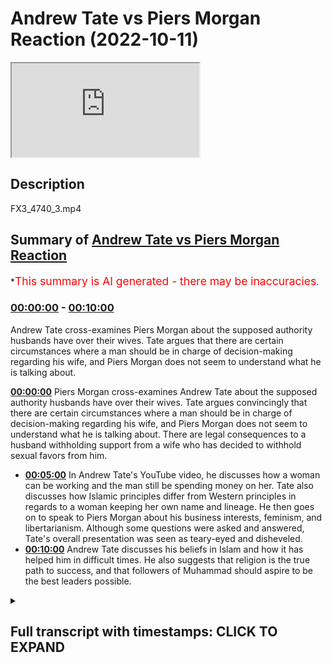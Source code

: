 # Andrew Tate vs Piers Morgan Reaction (2022-10-11)

<iframe loading='lazy' src='https://www.youtube.com/embed/uIIDGSC3HMY'></iframe>

## Description

FX3_4740_3.mp4

## Summary of [Andrew Tate vs Piers Morgan Reaction](https://www.youtube.com/watch?v=uIIDGSC3HMY)


*<span style="color:red; font-size:125%">This summary is AI generated - there may be inaccuracies</span>.

### [00:00:00](https://www.youtube.com/watch?v=uIIDGSC3HMY&t=0) - [00:10:00](https://www.youtube.com/watch?v=uIIDGSC3HMY&t=600)

Andrew Tate cross-examines Piers Morgan about the supposed authority husbands have over their wives. Tate argues that there are certain circumstances where a man should be in charge of decision-making regarding his wife, and Piers Morgan does not seem to understand what he is talking about.

**[00:00:00](https://www.youtube.com/watch?v=uIIDGSC3HMY&t=0)**  Piers Morgan cross-examines Andrew Tate about the supposed authority husbands have over their wives. Tate argues convincingly that there are certain circumstances where a man should be in charge of decision-making regarding his wife, and Piers Morgan does not seem to understand what he is talking about. There are legal consequences to a husband withholding support from a wife who has decided to withhold sexual favors from him.
* **[00:05:00](https://www.youtube.com/watch?v=uIIDGSC3HMY&t=300)** In Andrew Tate's YouTube video, he discusses how a woman can be working and the man still be spending money on her. Tate also discusses how Islamic principles differ from Western principles in regards to a woman keeping her own name and lineage. He then goes on to speak to Piers Morgan about his business interests, feminism, and libertarianism. Although some questions were asked and answered, Tate's overall presentation was seen as teary-eyed and disheveled.
* **[00:10:00](https://www.youtube.com/watch?v=uIIDGSC3HMY&t=600)**  Andrew Tate discusses his beliefs in Islam and how it has helped him in difficult times. He also suggests that religion is the true path to success, and that followers of Muhammad should aspire to be the best leaders possible.

<details><summary><h2>Full transcript with timestamps: CLICK TO EXPAND</h2></summary>

[0:00:02](https://youtu.be/uIIDGSC3HMY?t=2) how are you guys doing  
[0:00:05](https://youtu.be/uIIDGSC3HMY?t=5) I'm quickly going to do a review and  
[0:00:07](https://youtu.be/uIIDGSC3HMY?t=7) this is not really a planned review I  
[0:00:09](https://youtu.be/uIIDGSC3HMY?t=9) just watched this um  
[0:00:10](https://youtu.be/uIIDGSC3HMY?t=10) it was for me quite interesting and it  
[0:00:12](https://youtu.be/uIIDGSC3HMY?t=12) was a kind of call it cross-examination  
[0:00:16](https://youtu.be/uIIDGSC3HMY?t=16) from Piers Morgan and Andrew Tate and in  
[0:00:20](https://youtu.be/uIIDGSC3HMY?t=20) this uh  
[0:00:21](https://youtu.be/uIIDGSC3HMY?t=21) cross-examination I would say that Piers  
[0:00:24](https://youtu.be/uIIDGSC3HMY?t=24) Morgan really made a fool of himself  
[0:00:26](https://youtu.be/uIIDGSC3HMY?t=26) incessant Interruption uh embarrassing  
[0:00:30](https://youtu.be/uIIDGSC3HMY?t=30) insecurities on display I mean I  
[0:00:34](https://youtu.be/uIIDGSC3HMY?t=34) couldn't even hear the answers that  
[0:00:37](https://youtu.be/uIIDGSC3HMY?t=37) Andrew Tate was giving because Piers  
[0:00:40](https://youtu.be/uIIDGSC3HMY?t=40) Morgan was just so persistent  
[0:00:45](https://youtu.be/uIIDGSC3HMY?t=45) um persistent in his uh Interruption I I  
[0:00:49](https://youtu.be/uIIDGSC3HMY?t=49) have no idea how someone that is  
[0:00:51](https://youtu.be/uIIDGSC3HMY?t=51) involved in journalism for so long  
[0:00:54](https://youtu.be/uIIDGSC3HMY?t=54) can have such an amateurish approach  
[0:00:58](https://youtu.be/uIIDGSC3HMY?t=58) to  
[0:00:59](https://youtu.be/uIIDGSC3HMY?t=59) um cross-examination  
[0:01:01](https://youtu.be/uIIDGSC3HMY?t=61) but um there were some benefits that  
[0:01:04](https://youtu.be/uIIDGSC3HMY?t=64) came from it and the purpose of this  
[0:01:06](https://youtu.be/uIIDGSC3HMY?t=66) particular video is to go through some  
[0:01:09](https://youtu.be/uIIDGSC3HMY?t=69) of the discussions that took place  
[0:01:12](https://youtu.be/uIIDGSC3HMY?t=72) um which I found interesting not least  
[0:01:14](https://youtu.be/uIIDGSC3HMY?t=74) because actually some mention of Muslim  
[0:01:16](https://youtu.be/uIIDGSC3HMY?t=76) men and Islam and the Quran itself was  
[0:01:20](https://youtu.be/uIIDGSC3HMY?t=80) made in the video  
[0:01:23](https://youtu.be/uIIDGSC3HMY?t=83) I would say that the video was pretty  
[0:01:26](https://youtu.be/uIIDGSC3HMY?t=86) much  
[0:01:27](https://youtu.be/uIIDGSC3HMY?t=87) um cut down into three different  
[0:01:29](https://youtu.be/uIIDGSC3HMY?t=89) segments the first segment  
[0:01:31](https://youtu.be/uIIDGSC3HMY?t=91) they were talking about Authority  
[0:01:34](https://youtu.be/uIIDGSC3HMY?t=94) and Piers Morgan's position is that if  
[0:01:38](https://youtu.be/uIIDGSC3HMY?t=98) one says  
[0:01:39](https://youtu.be/uIIDGSC3HMY?t=99) that a man has or should have maybe some  
[0:01:44](https://youtu.be/uIIDGSC3HMY?t=104) level of authority over a woman  
[0:01:47](https://youtu.be/uIIDGSC3HMY?t=107) in a husband-wife relationship that this  
[0:01:50](https://youtu.be/uIIDGSC3HMY?t=110) is tantamount in his eyes to misogyny  
[0:01:54](https://youtu.be/uIIDGSC3HMY?t=114) to which I think uh Tay argued  
[0:01:58](https://youtu.be/uIIDGSC3HMY?t=118) impressively  
[0:02:00](https://youtu.be/uIIDGSC3HMY?t=120) though not impressively enough in my  
[0:02:03](https://youtu.be/uIIDGSC3HMY?t=123) opinion that actually there are  
[0:02:06](https://youtu.be/uIIDGSC3HMY?t=126) circumstances where in which a man is  
[0:02:08](https://youtu.be/uIIDGSC3HMY?t=128) expected to put forward Services of  
[0:02:10](https://youtu.be/uIIDGSC3HMY?t=130) protection  
[0:02:12](https://youtu.be/uIIDGSC3HMY?t=132) and if that is the case  
[0:02:14](https://youtu.be/uIIDGSC3HMY?t=134) and a man if he were to protect the  
[0:02:17](https://youtu.be/uIIDGSC3HMY?t=137) woman could put himself or his life in  
[0:02:20](https://youtu.be/uIIDGSC3HMY?t=140) danger then why he why shouldn't he be  
[0:02:24](https://youtu.be/uIIDGSC3HMY?t=144) uh if you like in charge of the decision  
[0:02:27](https://youtu.be/uIIDGSC3HMY?t=147) making uh regarding that particular  
[0:02:30](https://youtu.be/uIIDGSC3HMY?t=150) woman in these contexts and potentially  
[0:02:32](https://youtu.be/uIIDGSC3HMY?t=152) other contexts as well  
[0:02:35](https://youtu.be/uIIDGSC3HMY?t=155) um Piers Morgan seemed not to be able to  
[0:02:37](https://youtu.be/uIIDGSC3HMY?t=157) differentiate between two different  
[0:02:39](https://youtu.be/uIIDGSC3HMY?t=159) types of authority  
[0:02:40](https://youtu.be/uIIDGSC3HMY?t=160) uh what is referred to as moral  
[0:02:42](https://youtu.be/uIIDGSC3HMY?t=162) Authority and what is also referred to  
[0:02:45](https://youtu.be/uIIDGSC3HMY?t=165) as legal Authority  
[0:02:46](https://youtu.be/uIIDGSC3HMY?t=166) he keep he kept attempting to  
[0:02:50](https://youtu.be/uIIDGSC3HMY?t=170) conflate the two categories and in logic  
[0:02:53](https://youtu.be/uIIDGSC3HMY?t=173) this is all informal logic this is  
[0:02:55](https://youtu.be/uIIDGSC3HMY?t=175) referred to as a category mistake  
[0:02:57](https://youtu.be/uIIDGSC3HMY?t=177) fallacy this actually referred to as a  
[0:02:59](https://youtu.be/uIIDGSC3HMY?t=179) category mistake fallacy so both of them  
[0:03:02](https://youtu.be/uIIDGSC3HMY?t=182) were using the same words  
[0:03:04](https://youtu.be/uIIDGSC3HMY?t=184) but both of them were using it in  
[0:03:06](https://youtu.be/uIIDGSC3HMY?t=186) completely different ways  
[0:03:08](https://youtu.be/uIIDGSC3HMY?t=188) and when Tate was explaining to him what  
[0:03:11](https://youtu.be/uIIDGSC3HMY?t=191) he meant by the word Authority which is  
[0:03:13](https://youtu.be/uIIDGSC3HMY?t=193) a moral Authority  
[0:03:15](https://youtu.be/uIIDGSC3HMY?t=195) Piers Morgan didn't seem to actually  
[0:03:17](https://youtu.be/uIIDGSC3HMY?t=197) comprehend this point which is totally  
[0:03:20](https://youtu.be/uIIDGSC3HMY?t=200) embarrassing for someone of his age and  
[0:03:22](https://youtu.be/uIIDGSC3HMY?t=202) someone who's been in the industry as  
[0:03:24](https://youtu.be/uIIDGSC3HMY?t=204) long as him someone who we would assume  
[0:03:26](https://youtu.be/uIIDGSC3HMY?t=206) to be an educated man  
[0:03:28](https://youtu.be/uIIDGSC3HMY?t=208) secondly I think there's more to be said  
[0:03:31](https://youtu.be/uIIDGSC3HMY?t=211) in fact there can be consequences legal  
[0:03:35](https://youtu.be/uIIDGSC3HMY?t=215) consequences when I say legal here we're  
[0:03:37](https://youtu.be/uIIDGSC3HMY?t=217) speaking in the British context but we  
[0:03:39](https://youtu.be/uIIDGSC3HMY?t=219) might as well be speaking in any Western  
[0:03:41](https://youtu.be/uIIDGSC3HMY?t=221) context  
[0:03:42](https://youtu.be/uIIDGSC3HMY?t=222) that can be imposed on let's say a wife  
[0:03:46](https://youtu.be/uIIDGSC3HMY?t=226) if  
[0:03:48](https://youtu.be/uIIDGSC3HMY?t=228) obedience is inhibited or obscured  
[0:03:54](https://youtu.be/uIIDGSC3HMY?t=234) for example  
[0:03:55](https://youtu.be/uIIDGSC3HMY?t=235) if a woman is not fulfilling her sexual  
[0:04:00](https://youtu.be/uIIDGSC3HMY?t=240) rights in the I'm giving you an Islamic  
[0:04:02](https://youtu.be/uIIDGSC3HMY?t=242) paradigm from the Islamic Paradigm if  
[0:04:04](https://youtu.be/uIIDGSC3HMY?t=244) the woman doesn't fulfill her sexual  
[0:04:05](https://youtu.be/uIIDGSC3HMY?t=245) rights and she leaves a man  
[0:04:08](https://youtu.be/uIIDGSC3HMY?t=248) she withholds from the man sexually  
[0:04:11](https://youtu.be/uIIDGSC3HMY?t=251) the man is within his right not to  
[0:04:15](https://youtu.be/uIIDGSC3HMY?t=255) provide for that woman  
[0:04:16](https://youtu.be/uIIDGSC3HMY?t=256) and this is actually mentioned the books  
[0:04:18](https://youtu.be/uIIDGSC3HMY?t=258) of jurisprudence so in other words if  
[0:04:20](https://youtu.be/uIIDGSC3HMY?t=260) she is receiving a monthly stipend or if  
[0:04:24](https://youtu.be/uIIDGSC3HMY?t=264) she is getting money  
[0:04:26](https://youtu.be/uIIDGSC3HMY?t=266) from the man  
[0:04:28](https://youtu.be/uIIDGSC3HMY?t=268) that he doesn't need to provide that for  
[0:04:30](https://youtu.be/uIIDGSC3HMY?t=270) her anymore because  
[0:04:32](https://youtu.be/uIIDGSC3HMY?t=272) she has decided to withhold so he can  
[0:04:35](https://youtu.be/uIIDGSC3HMY?t=275) also decide to withhold  
[0:04:37](https://youtu.be/uIIDGSC3HMY?t=277) now this is legal because there's  
[0:04:40](https://youtu.be/uIIDGSC3HMY?t=280) nothing in the law that says that a man  
[0:04:43](https://youtu.be/uIIDGSC3HMY?t=283) has to give a woman money  
[0:04:45](https://youtu.be/uIIDGSC3HMY?t=285) there's nothing in the law at all this  
[0:04:47](https://youtu.be/uIIDGSC3HMY?t=287) doesn't include of course the children  
[0:04:48](https://youtu.be/uIIDGSC3HMY?t=288) the children are separate  
[0:04:51](https://youtu.be/uIIDGSC3HMY?t=291) uh unit of analysis  
[0:04:54](https://youtu.be/uIIDGSC3HMY?t=294) but what I am saying is that there are  
[0:04:55](https://youtu.be/uIIDGSC3HMY?t=295) consequences  
[0:04:56](https://youtu.be/uIIDGSC3HMY?t=296) so even from a legal Paradigm Authority  
[0:05:00](https://youtu.be/uIIDGSC3HMY?t=300) can be manifest from a man to a woman  
[0:05:05](https://youtu.be/uIIDGSC3HMY?t=305) um in ways which are monetary now one  
[0:05:08](https://youtu.be/uIIDGSC3HMY?t=308) can argue what about the woman is  
[0:05:09](https://youtu.be/uIIDGSC3HMY?t=309) working already  
[0:05:10](https://youtu.be/uIIDGSC3HMY?t=310) well in the Islamic Paradigm even if the  
[0:05:12](https://youtu.be/uIIDGSC3HMY?t=312) woman is working the man should be  
[0:05:14](https://youtu.be/uIIDGSC3HMY?t=314) spending for the woman in the household  
[0:05:17](https://youtu.be/uIIDGSC3HMY?t=317) and so she would still be losing her  
[0:05:20](https://youtu.be/uIIDGSC3HMY?t=320) monetarily for them so Authority can be  
[0:05:23](https://youtu.be/uIIDGSC3HMY?t=323) manifest  
[0:05:25](https://youtu.be/uIIDGSC3HMY?t=325) the example that Tate gave about you  
[0:05:28](https://youtu.be/uIIDGSC3HMY?t=328) know locking her in the room and so on  
[0:05:30](https://youtu.be/uIIDGSC3HMY?t=330) this is something which we don't believe  
[0:05:32](https://youtu.be/uIIDGSC3HMY?t=332) in anyway as Muslims  
[0:05:35](https://youtu.be/uIIDGSC3HMY?t=335) so that's the first thing I will say the  
[0:05:37](https://youtu.be/uIIDGSC3HMY?t=337) second conversation they had and I think  
[0:05:39](https://youtu.be/uIIDGSC3HMY?t=339) here  
[0:05:40](https://youtu.be/uIIDGSC3HMY?t=340) Tate should be a little bit more  
[0:05:41](https://youtu.be/uIIDGSC3HMY?t=341) introspective and self-reflective  
[0:05:44](https://youtu.be/uIIDGSC3HMY?t=344) is where he referred to women as  
[0:05:46](https://youtu.be/uIIDGSC3HMY?t=346) property  
[0:05:47](https://youtu.be/uIIDGSC3HMY?t=347) and then he actually invoked the Quran  
[0:05:49](https://youtu.be/uIIDGSC3HMY?t=349) and the Bible  
[0:05:51](https://youtu.be/uIIDGSC3HMY?t=351) and said that this is mentioned the  
[0:05:52](https://youtu.be/uIIDGSC3HMY?t=352) Quran you can go back to the Quran and  
[0:05:54](https://youtu.be/uIIDGSC3HMY?t=354) paraphrasing or go back to the Bible or  
[0:05:56](https://youtu.be/uIIDGSC3HMY?t=356) something like this  
[0:05:57](https://youtu.be/uIIDGSC3HMY?t=357) well is this is actually a  
[0:05:59](https://youtu.be/uIIDGSC3HMY?t=359) misrepresentation  
[0:06:00](https://youtu.be/uIIDGSC3HMY?t=360) especially of the Quran there is nothing  
[0:06:02](https://youtu.be/uIIDGSC3HMY?t=362) like that in the Quran at all  
[0:06:05](https://youtu.be/uIIDGSC3HMY?t=365) and giving the example of a woman taking  
[0:06:07](https://youtu.be/uIIDGSC3HMY?t=367) us the second name of the man  
[0:06:10](https://youtu.be/uIIDGSC3HMY?t=370) that's not actually an Islamic principle  
[0:06:13](https://youtu.be/uIIDGSC3HMY?t=373) for example and since Islam came into  
[0:06:15](https://youtu.be/uIIDGSC3HMY?t=375) the picture it's important that this  
[0:06:17](https://youtu.be/uIIDGSC3HMY?t=377) clarification is made a woman keeps her  
[0:06:19](https://youtu.be/uIIDGSC3HMY?t=379) own name on the Islamic Paradigm why  
[0:06:22](https://youtu.be/uIIDGSC3HMY?t=382) because Islam came to protect five  
[0:06:23](https://youtu.be/uIIDGSC3HMY?t=383) things and five things and lineage is  
[0:06:25](https://youtu.be/uIIDGSC3HMY?t=385) one of them and that is for men and for  
[0:06:27](https://youtu.be/uIIDGSC3HMY?t=387) women  
[0:06:28](https://youtu.be/uIIDGSC3HMY?t=388) so I thought I thought that that  
[0:06:30](https://youtu.be/uIIDGSC3HMY?t=390) particular segment uh wasn't well  
[0:06:33](https://youtu.be/uIIDGSC3HMY?t=393) presented and I think he should take  
[0:06:34](https://youtu.be/uIIDGSC3HMY?t=394) responsibility for that  
[0:06:37](https://youtu.be/uIIDGSC3HMY?t=397) and considering the facts and I think  
[0:06:39](https://youtu.be/uIIDGSC3HMY?t=399) Morgan should have mentioned this that  
[0:06:42](https://youtu.be/uIIDGSC3HMY?t=402) his his business interests takes  
[0:06:44](https://youtu.be/uIIDGSC3HMY?t=404) business interests has been providing  
[0:06:48](https://youtu.be/uIIDGSC3HMY?t=408) um you know I don't know what it is  
[0:06:49](https://youtu.be/uIIDGSC3HMY?t=409) website Services sexual Services  
[0:06:51](https://youtu.be/uIIDGSC3HMY?t=411) webcam sexual services and stuff like  
[0:06:54](https://youtu.be/uIIDGSC3HMY?t=414) that  
[0:06:55](https://youtu.be/uIIDGSC3HMY?t=415) uh the the idea of mentioning women as  
[0:06:58](https://youtu.be/uIIDGSC3HMY?t=418) property I think is person to be honest  
[0:07:00](https://youtu.be/uIIDGSC3HMY?t=420) with you I think it is objectifying and  
[0:07:03](https://youtu.be/uIIDGSC3HMY?t=423) it is problematic and I think his  
[0:07:05](https://youtu.be/uIIDGSC3HMY?t=425) invocation of religion is problematic as  
[0:07:07](https://youtu.be/uIIDGSC3HMY?t=427) well he has no right to mention the  
[0:07:09](https://youtu.be/uIIDGSC3HMY?t=429) Quran he has no right to mention the  
[0:07:11](https://youtu.be/uIIDGSC3HMY?t=431) Bible in these things  
[0:07:14](https://youtu.be/uIIDGSC3HMY?t=434) uh thirdly I think um so that that's  
[0:07:17](https://youtu.be/uIIDGSC3HMY?t=437) really the two main segments then there  
[0:07:18](https://youtu.be/uIIDGSC3HMY?t=438) was a discussion about depression  
[0:07:20](https://youtu.be/uIIDGSC3HMY?t=440) uh I think that appears in a very poor  
[0:07:22](https://youtu.be/uIIDGSC3HMY?t=442) job there as well  
[0:07:24](https://youtu.be/uIIDGSC3HMY?t=444) um he could have once again he could  
[0:07:26](https://youtu.be/uIIDGSC3HMY?t=446) have done it you know asked some more  
[0:07:28](https://youtu.be/uIIDGSC3HMY?t=448) pressing questions  
[0:07:29](https://youtu.be/uIIDGSC3HMY?t=449) but what I will say is that to be honest  
[0:07:33](https://youtu.be/uIIDGSC3HMY?t=453) this Aura of invincibility that Andrew  
[0:07:35](https://youtu.be/uIIDGSC3HMY?t=455) Tate wants to  
[0:07:37](https://youtu.be/uIIDGSC3HMY?t=457) to manifest in the public sphere now  
[0:07:39](https://youtu.be/uIIDGSC3HMY?t=459) that is the the mask the faux mask of  
[0:07:42](https://youtu.be/uIIDGSC3HMY?t=462) invincibility uh is is clearly starting  
[0:07:45](https://youtu.be/uIIDGSC3HMY?t=465) to drop and to be honest with you I  
[0:07:47](https://youtu.be/uIIDGSC3HMY?t=467) don't even know why Tate went and spoke  
[0:07:49](https://youtu.be/uIIDGSC3HMY?t=469) to Piers Morgan in the first place his  
[0:07:50](https://youtu.be/uIIDGSC3HMY?t=470) agenda is very clear his tactics are  
[0:07:53](https://youtu.be/uIIDGSC3HMY?t=473) very well known  
[0:07:54](https://youtu.be/uIIDGSC3HMY?t=474) um he actually is known to distort  
[0:07:56](https://youtu.be/uIIDGSC3HMY?t=476) information before he puts it on public  
[0:07:59](https://youtu.be/uIIDGSC3HMY?t=479) he never he never wants a structure  
[0:08:02](https://youtu.be/uIIDGSC3HMY?t=482) which is a balanced in other words where  
[0:08:04](https://youtu.be/uIIDGSC3HMY?t=484) he himself is being interrogated as well  
[0:08:07](https://youtu.be/uIIDGSC3HMY?t=487) as being the interrogator he he has  
[0:08:09](https://youtu.be/uIIDGSC3HMY?t=489) never engaged in a public debate  
[0:08:12](https://youtu.be/uIIDGSC3HMY?t=492) he would prefer this to be the  
[0:08:14](https://youtu.be/uIIDGSC3HMY?t=494) interrogator and so this individual  
[0:08:17](https://youtu.be/uIIDGSC3HMY?t=497) um going on to his program I think was a  
[0:08:19](https://youtu.be/uIIDGSC3HMY?t=499) mistake especially considering the fact  
[0:08:22](https://youtu.be/uIIDGSC3HMY?t=502) that you know usually take where's his  
[0:08:23](https://youtu.be/uIIDGSC3HMY?t=503) sunglasses and the fact that you know  
[0:08:26](https://youtu.be/uIIDGSC3HMY?t=506) the the light was bouncing off his eyes  
[0:08:28](https://youtu.be/uIIDGSC3HMY?t=508) it seemed like it was a little bit  
[0:08:29](https://youtu.be/uIIDGSC3HMY?t=509) teary-eyed it seemed like it was a  
[0:08:31](https://youtu.be/uIIDGSC3HMY?t=511) little bit disheveled at times there was  
[0:08:33](https://youtu.be/uIIDGSC3HMY?t=513) no need for it at all  
[0:08:35](https://youtu.be/uIIDGSC3HMY?t=515) ah  
[0:08:37](https://youtu.be/uIIDGSC3HMY?t=517) in Islam there is a saying which is  
[0:08:44](https://youtu.be/uIIDGSC3HMY?t=524) the prophetic saying is that the upper  
[0:08:46](https://youtu.be/uIIDGSC3HMY?t=526) hand is better than the lower hand in  
[0:08:48](https://youtu.be/uIIDGSC3HMY?t=528) other words don't put yourself in a  
[0:08:50](https://youtu.be/uIIDGSC3HMY?t=530) position where you know  
[0:08:52](https://youtu.be/uIIDGSC3HMY?t=532) that the odds are against you you're  
[0:08:55](https://youtu.be/uIIDGSC3HMY?t=535) putting yourself in a disadvantageous  
[0:08:57](https://youtu.be/uIIDGSC3HMY?t=537) position by letting a man who is known  
[0:09:00](https://youtu.be/uIIDGSC3HMY?t=540) for his  
[0:09:03](https://youtu.be/uIIDGSC3HMY?t=543) incessant interrogation not allowing you  
[0:09:06](https://youtu.be/uIIDGSC3HMY?t=546) to finish Distortion of material to  
[0:09:09](https://youtu.be/uIIDGSC3HMY?t=549) speak to you the way he did with no  
[0:09:11](https://youtu.be/uIIDGSC3HMY?t=551) respect at all  
[0:09:14](https://youtu.be/uIIDGSC3HMY?t=554) and I think it shows some weakness and  
[0:09:17](https://youtu.be/uIIDGSC3HMY?t=557) tight because there were questions that  
[0:09:19](https://youtu.be/uIIDGSC3HMY?t=559) he asked which I was shocked at the the  
[0:09:22](https://youtu.be/uIIDGSC3HMY?t=562) response that Tate provided when he  
[0:09:24](https://youtu.be/uIIDGSC3HMY?t=564) asked for example are you a feminist  
[0:09:26](https://youtu.be/uIIDGSC3HMY?t=566) why couldn't you just offer him a  
[0:09:28](https://youtu.be/uIIDGSC3HMY?t=568) response and say no  
[0:09:30](https://youtu.be/uIIDGSC3HMY?t=570) we saw a new kind of  
[0:09:33](https://youtu.be/uIIDGSC3HMY?t=573) apologetic side of you which is  
[0:09:36](https://youtu.be/uIIDGSC3HMY?t=576) completely off-brand something which we  
[0:09:38](https://youtu.be/uIIDGSC3HMY?t=578) don't expect number one number two  
[0:09:42](https://youtu.be/uIIDGSC3HMY?t=582) you actually declared I think for the I  
[0:09:45](https://youtu.be/uIIDGSC3HMY?t=585) don't know I haven't been watching your  
[0:09:46](https://youtu.be/uIIDGSC3HMY?t=586) videos but you declare that you're a  
[0:09:47](https://youtu.be/uIIDGSC3HMY?t=587) libertarian  
[0:09:48](https://youtu.be/uIIDGSC3HMY?t=588) and your whole from what I understand  
[0:09:51](https://youtu.be/uIIDGSC3HMY?t=591) your whole thing  
[0:09:53](https://youtu.be/uIIDGSC3HMY?t=593) is about coming outside of the Matrix  
[0:09:55](https://youtu.be/uIIDGSC3HMY?t=595) now mentioning libertarian  
[0:09:57](https://youtu.be/uIIDGSC3HMY?t=597) that you're a Libertarian which you know  
[0:10:00](https://youtu.be/uIIDGSC3HMY?t=600) was  
[0:10:01](https://youtu.be/uIIDGSC3HMY?t=601) predicated on the liberal ethic liberal  
[0:10:05](https://youtu.be/uIIDGSC3HMY?t=605) you know political liberalism or  
[0:10:07](https://youtu.be/uIIDGSC3HMY?t=607) philosophical philosophical liberalism  
[0:10:10](https://youtu.be/uIIDGSC3HMY?t=610) to mention that you're a Libertarian  
[0:10:12](https://youtu.be/uIIDGSC3HMY?t=612) you're telling us that you're well  
[0:10:14](https://youtu.be/uIIDGSC3HMY?t=614) within the Matrix here  
[0:10:15](https://youtu.be/uIIDGSC3HMY?t=615) so what I will say to Tate is that  
[0:10:19](https://youtu.be/uIIDGSC3HMY?t=619) the way to really come out of the Matrix  
[0:10:22](https://youtu.be/uIIDGSC3HMY?t=622) as it were is not to be a Libertarian in  
[0:10:25](https://youtu.be/uIIDGSC3HMY?t=625) fact that's the dominant ethic that's  
[0:10:27](https://youtu.be/uIIDGSC3HMY?t=627) exactly what everyone wants us to be  
[0:10:30](https://youtu.be/uIIDGSC3HMY?t=630) but it's to be  
[0:10:32](https://youtu.be/uIIDGSC3HMY?t=632) the religion which I think you know is  
[0:10:35](https://youtu.be/uIIDGSC3HMY?t=635) true deep down  
[0:10:37](https://youtu.be/uIIDGSC3HMY?t=637) which is a Muslim to believe in one God  
[0:10:39](https://youtu.be/uIIDGSC3HMY?t=639) and to Worship in one God  
[0:10:41](https://youtu.be/uIIDGSC3HMY?t=641) to  
[0:10:42](https://youtu.be/uIIDGSC3HMY?t=642) to do God's work and what I mean by that  
[0:10:46](https://youtu.be/uIIDGSC3HMY?t=646) is to follow God's laws his legislation  
[0:10:49](https://youtu.be/uIIDGSC3HMY?t=649) and so on  
[0:10:51](https://youtu.be/uIIDGSC3HMY?t=651) uh and and to follow the Prophet  
[0:10:54](https://youtu.be/uIIDGSC3HMY?t=654) Muhammad  
[0:10:57](https://youtu.be/uIIDGSC3HMY?t=657) because you know what it is and I'll say  
[0:10:59](https://youtu.be/uIIDGSC3HMY?t=659) this and it'll be the last thing I say  
[0:11:01](https://youtu.be/uIIDGSC3HMY?t=661) it's really interesting  
[0:11:04](https://youtu.be/uIIDGSC3HMY?t=664) that the prophet Muhammad he went  
[0:11:06](https://youtu.be/uIIDGSC3HMY?t=666) through what he went through in life  
[0:11:07](https://youtu.be/uIIDGSC3HMY?t=667) people don't know that all of his  
[0:11:09](https://youtu.be/uIIDGSC3HMY?t=669) children  
[0:11:10](https://youtu.be/uIIDGSC3HMY?t=670) save one child which is Fatima died in  
[0:11:12](https://youtu.be/uIIDGSC3HMY?t=672) his own time  
[0:11:14](https://youtu.be/uIIDGSC3HMY?t=674) he was the person his wife died he went  
[0:11:16](https://youtu.be/uIIDGSC3HMY?t=676) through heartbreak after heartbreak and  
[0:11:18](https://youtu.be/uIIDGSC3HMY?t=678) uh you know his uncles died his closest  
[0:11:21](https://youtu.be/uIIDGSC3HMY?t=681) the closest people to him died  
[0:11:23](https://youtu.be/uIIDGSC3HMY?t=683) uh he went through Wars over 20 Wars he  
[0:11:27](https://youtu.be/uIIDGSC3HMY?t=687) participated in himself he had nine  
[0:11:30](https://youtu.be/uIIDGSC3HMY?t=690) wives at one time he was running a state  
[0:11:32](https://youtu.be/uIIDGSC3HMY?t=692) doing wars managing nine wives at one  
[0:11:35](https://youtu.be/uIIDGSC3HMY?t=695) time all of these things are incredible  
[0:11:37](https://youtu.be/uIIDGSC3HMY?t=697) things about a prophet Muhammad the  
[0:11:40](https://youtu.be/uIIDGSC3HMY?t=700) final prophet and it's itself I would  
[0:11:42](https://youtu.be/uIIDGSC3HMY?t=702) say is an evidence for his prophethood  
[0:11:44](https://youtu.be/uIIDGSC3HMY?t=704) following a man like that okay  
[0:11:47](https://youtu.be/uIIDGSC3HMY?t=707) who in the most difficult times is able  
[0:11:50](https://youtu.be/uIIDGSC3HMY?t=710) to persevere is able to to direct people  
[0:11:54](https://youtu.be/uIIDGSC3HMY?t=714) to be a the best leader you know who  
[0:11:57](https://youtu.be/uIIDGSC3HMY?t=717) we're mentioning a thousand four hundred  
[0:11:59](https://youtu.be/uIIDGSC3HMY?t=719) years after his death which will is way  
[0:12:01](https://youtu.be/uIIDGSC3HMY?t=721) more than we're going to say about any  
[0:12:03](https://youtu.be/uIIDGSC3HMY?t=723) of us okay  
[0:12:05](https://youtu.be/uIIDGSC3HMY?t=725) that's  
[0:12:07](https://youtu.be/uIIDGSC3HMY?t=727) that is true  
[0:12:08](https://youtu.be/uIIDGSC3HMY?t=728) uh religion okay that is the true  
[0:12:11](https://youtu.be/uIIDGSC3HMY?t=731) religion and that is a true  
[0:12:13](https://youtu.be/uIIDGSC3HMY?t=733) you will really succeed from from doing  
[0:12:15](https://youtu.be/uIIDGSC3HMY?t=735) these things  
[0:12:16](https://youtu.be/uIIDGSC3HMY?t=736) so that's all I have to say about that  
[0:12:18](https://youtu.be/uIIDGSC3HMY?t=738) and um hopefully we'll see each other  
[0:12:22](https://youtu.be/uIIDGSC3HMY?t=742) soon and assalamu alaikum  
</details>